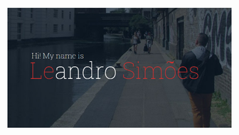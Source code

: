 [![Leandro Simões Personal Website](https://raw.githubusercontent.com/leandrosimoes/leandrosimoes/master/assets/images/banner.png)](https://lesimoes.dev)